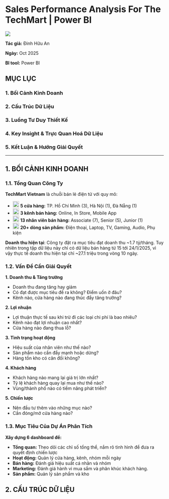# Sales Performance Analysis For The TechMart | Power BI
![](https://cdn.shopify.com/s/files/1/0070/7032/articles/sales-strategy_266f8be6-5f30-4aa1-8668-5d169ee705ba.jpg?v=1729110941)

**Tác giả:** Đinh Hữu An

**Ngày:** Oct 2025

**BI tool:** Power BI

## MỤC LỤC
### 1. Bối Cảnh Kinh Doanh 
### 2. Cấu Trúc Dữ Liệu
### 3. Luồng Tư Duy Thiết Kế
### 4. Key Insight & Trực Quan Hoá Dữ Liệu
### 5. Kết Luận & Hướng Giải Quyết
________________________________________________________________________________________________________________________________________________________
## 1. BỐI CẢNH KINH DOANH
### 1.1. Tổng Quan Công Ty
**TechMart Vietnam** là chuỗi bán lẻ điện tử với quy mô:
- <img src="https://cdn-icons-png.flaticon.com/512/869/869636.png" width="20"> **5 cửa hàng:** TP. Hồ Chí Minh (3), Hà Nội (1), Đà Nẵng (1)
- <img src="https://cdn-icons-png.flaticon.com/512/2331/2331970.png" width="20"> **3 kênh bán hàng:** Online, In Store, Mobile App
- <img src="https://cdn-icons-png.flaticon.com/512/1256/1256650.png" width="20"> **13 nhân viên bán hàng:** Associate (7), Senior (5), Junior (1)
- <img src="https://cdn3d.iconscout.com/3d/premium/thumb/product-3d-icon-png-download-4863042.png" width="20"> **20+ dòng sản phẩm:** Điện thoại, Laptop, TV, Gaming, Audio, Phụ kiện
  
**Doanh thu hiện tại**: Công ty đặt ra mục tiêu đạt doanh thu ~1.7 tỷ/tháng. Tuy nhiên trong tập dữ liệu này chỉ có dữ liệu bán hàng từ 15 tới 24/1/2025, vì vậy thực tế doanh thu hiện tại chỉ ~27.1 triệu trong vòng 10 ngày.

### 1.2. Vấn Đề Cần Giải Quyết
**1. Doanh thu & Tăng trưởng**
- Doanh thu đang tăng hay giảm
- Có đạt được mục tiêu đề ra không? Điểm uốn ở đâu?
- Kênh nào, cửa hàng nào đang thúc đẩy tăng trưởng?
  
**2. Lợi nhuận** 
- Lợi thuận thực tế sau khi trừ đi các loại chi phí là bao nhiêu?
- Kênh nào đạt lợi nhuận cao nhất?
- Cửa hàng nào đang thua lỗ?
  
**3. Tình trạng hoạt động**
- Hiệu suất của nhân viên như thế nào?
- Sản phẩm nào cần đẩy mạnh hoặc dừng?
- Hàng tồn kho có cân đối không?
  
**4. Khách hàng**
- Khách hàng nào mang lại giá trị lớn nhất?
- Tỷ lệ khách hàng quay lại mua như thế nào?
- Vùng/thành phố nào có tiềm năng phát triển?
  
**5. Chiến lược**
- Nên đầu tư thêm vào những mục nào?
- Cần đóng/mở cửa hàng nào?
### 1.3. Mục Tiêu Của Dự Án Phân Tích
**Xây dựng 6 dashboard để:**

- **Tổng quan:** Theo dõi các chỉ số tổng thể, nắm rõ tình hình để đưa ra quyết định chiến lược
- **Hoạt động:** Quản lý cửa hàng, kênh, nhóm mỗi ngày
- **Bán hàng:** Đánh giá hiệu suất cá nhân và nhóm
- **Marketing:** Đánh giá hành vi mua sắm và phân khúc khách hàng.
- **Sản phẩm:** Quản lý sản phẩm và kho

## 2. CẤU TRÚC DỮ LIỆU 
